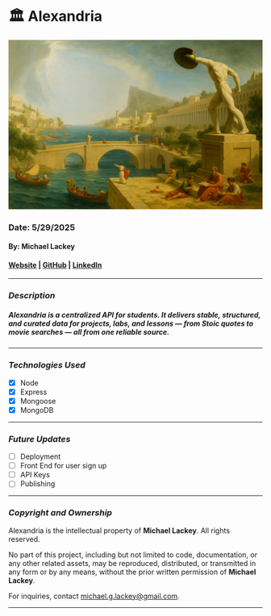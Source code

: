 # 🏛️  Alexandria

![Alexandria](./public/images/alexandria.png)

### Date: 5/29/2025

#### By: Michael Lackey

#### [Website](https://www.michaellackey.com/) | [GitHub](https://github.com/NobodysLackey) | [LinkedIn](https://www.linkedin.com/in/michaelglackey/)

***


### ***Description***

##### Alexandria is a centralized API for students. It delivers stable, structured, and curated data for projects, labs, and lessons — from Stoic quotes to movie searches — all from one reliable source.

***


### ***Technologies Used***

- [x] Node
- [x] Express
- [x] Mongoose
- [x] MongoDB

***


### ***Future Updates***

- [ ] Deployment
- [ ] Front End for user sign up
- [ ] API Keys
- [ ] Publishing

***


### ***Copyright and Ownership***

Alexandria is the intellectual property of **Michael Lackey**. All rights reserved.

No part of this project, including but not limited to code, documentation, or any other related assets, may be reproduced, distributed, or transmitted in any form or by any means, without the prior written permission of **Michael Lackey**.

For inquiries, contact [michael.g.lackey@gmail.com](mailto:michael.g.lackey@gmail.com?subject=Copyright%20Inquiry%20-%20Alexandria).

***
